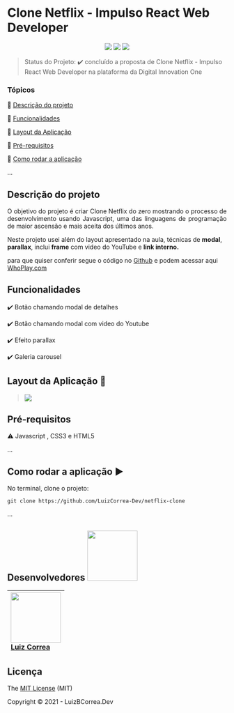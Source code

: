 <h1>Clone Netflix - Impulso React Web Developer</h1> 

<p align="center">
  <img src="https://img.shields.io/static/v1?label=Javascript&message=language&color=blue&style=for-the-badge&logo=javascript"/>  
  <img src="http://img.shields.io/static/v1?label=License&message=MIT&color=yellow&style=for-the-badge"/>
   <img src="http://img.shields.io/static/v1?label=STATUS&message=DESAFIO%20CONCLUÍDO&color=green&style=for-the-badge"/>
   </p>



> Status do Projeto: :heavy_check_mark: concluído a proposta de Clone Netflix - Impulso React Web Developer na plataforma da Digital Innovation One

### Tópicos

:small_blue_diamond: [Descrição do projeto](#descrição-do-projeto)

:small_blue_diamond: [Funcionalidades](#funcionalidades)

:small_blue_diamond: [Layout da Aplicação](#funcionalidades)

:small_blue_diamond: [Pré-requisitos](#pré-requisitos)

:small_blue_diamond: [Como rodar a aplicação](#como-rodar-a-aplicação-arrow_forward)

... 



## Descrição do projeto 

<p align="justify">
  O objetivo do projeto é criar Clone Netflix do zero mostrando o processo de desenvolvimento usando Javascript, uma das linguagens de programação de maior ascensão e mais aceita dos últimos anos.
</p>

Neste projeto usei além do layout apresentado na aula, técnicas de **modal**, **parallax**, inclui **frame** com video do YouTube e **link interno.**

para que quiser conferir segue o código no [Github](https://github.com/LuizCorrea-Dev/netflix-clone) e podem acessar aqui [WhoPlay.com](https://whoplay.herokuapp.com/)



## Funcionalidades

:heavy_check_mark: Botão chamando modal de detalhes 

:heavy_check_mark: Botão chamando modal com video do Youtube

:heavy_check_mark: Efeito parallax

:heavy_check_mark: Galeria  carousel



## Layout da Aplicação :dash:

> ![](https://github.com/LuizCorrea-Dev/netflix-clone/blob/main/img/screencapture.png?raw=true)



## Pré-requisitos

:warning: Javascript , CSS3 e HTML5

...

## Como rodar a aplicação :arrow_forward:

No terminal, clone o projeto: 

```
git clone https://github.com/LuizCorrea-Dev/netflix-clone
```

... 

## Desenvolvedores <img src="https://octocat-generator-assets.githubusercontent.com/my-octocat-1625603696239.png" width=115>



| <img src="https://avatars.githubusercontent.com/u/63646335?v=4" width=115><br>[Luiz Correa](https://github.com/LuizCorrea-Dev) |
| :----------------------------------------------------------- |





## Licença

The [MIT License]() (MIT)

Copyright :copyright: 2021 - LuizBCorrea.Dev
